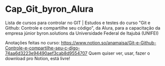 # Cap_Git_byron_Alura
Lista de cursos para controlar no GIT | Estudos e testes do curso "Git e Github: Controle e compartilhe seu código", da Alura, para a capacitação da empresa júnior byron.solutions da Universidade Federal de Itajubá (UNIFEI)

Anotações feitas no curso: <https://www.notion.so/anamaisa/Git-e-Github-Controle-e-compartilhe-seu-c-digo-74aa6d3223e94490aef3cab8d9554707>
Quem quiser ver, usar, fazer o download pro Notion, está livre!
